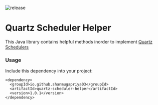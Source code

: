 ![release](https://github.com/Shanmugapriya03/quartz-scheduler-helper/actions/workflows/release.yml/badge.svg)
# Quartz Scheduler Helper

This Java library contains helpful methods inorder to implement [Quartz Schedulers](http://www.quartz-scheduler.org/)

### Usage

Include this dependency into your project:
```
<dependency>
  <groupId>io.github.shanmugapriya03</groupId>
  <artifactId>quartz-scheduler-helper</artifactId>
  <version>1.0.1</version>
</dependency>
```